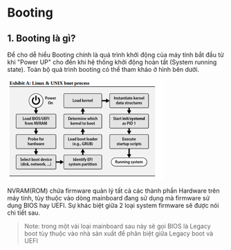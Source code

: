 # Booting

## 1. Booting là gì?

Để cho dễ hiểu Booting chính là quá trình khởi động của máy tính bắt đầu từ khi "Power UP" cho đến khi hệ thống khởi động hoàn tất (System running state). Toàn bộ quá trình booting có thể tham khảo ở hình bên dưới.

<img src="https://raw.githubusercontent.com/nyugennguyen/selfstudy/master/Images/linux_bootprocess.png">

NVRAM(ROM) chứa firmware quản lý tất cả các thành phần Hardware trên máy tính, tùy thuộc vào dòng mainboard đang sử dụng mà firmware sử dụng BIOS hay UEFI. Sự khác biệt giữa 2 loại system firmware sẽ được nói chi tiết sau.
  > Note: trong một vài loại mainboard sau này sẽ gọi BIOS là Legacy boot tùy thuộc vào nhà sản xuất để phân biệt giữa Legacy boot và UEFI

